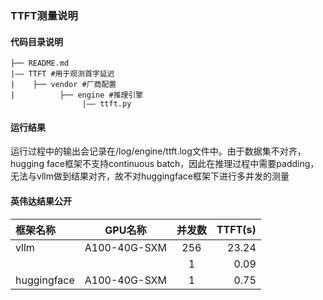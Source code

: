 ### TTFT测量说明

#### 代码目录说明
```
├── README.md
|—— TTFT #用于观测首字延迟
|    ├── vendor #厂商配置
|          ├── engine #推理引擎
                |—— ttft.py

```
#### 运行结果
运行过程中的输出会记录在/log/engine/ttft.log文件中。由于数据集不对齐，hugging face框架不支持continuous batch，因此在推理过程中需要padding，无法与vllm做到结果对齐，故不对huggingface框架下进行多并发的测量
#### 英伟达结果公开
|框架名称 |GPU名称 |并发数 |TTFT(s) |
|  :--- | :---: | :---: | ---: |
|vllm |A100-40G-SXM |256 |23.24|
|     |             |1   |0.09|
|huggingface |A100-40G-SXM |1 |0.75|


